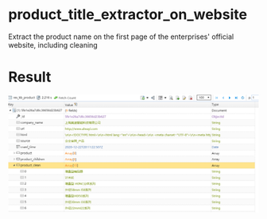 # product_title_extractor_on_website
Extract the product name on the first page of the enterprises' official website, including cleaning


# Result

![image](product_title_01.png)
